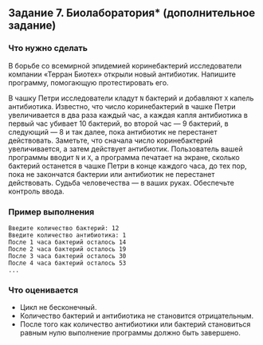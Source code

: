 ﻿## Задание 7. Биолаборатория* (дополнительное задание)
### Что нужно сделать
В борьбе со всемирной эпидемией коринебактерий исследователи компании «Терран Биотех» открыли новый антибиотик. Напишите программу, помогающую протестировать его.

В чашку Петри исследователи кладут `N` бактерий и добавляют `X` капель антибиотика. Известно, что число коринебактерий в чашке Петри увеличивается в два раза каждый час, а каждая капля антибиотика в первый час убивает 10 бактерий, во второй час — 9 бактерий, в следующий — 8 и так далее, пока антибиотик не перестанет действовать. Заметьте, что сначала число коринебактерий увеличивается, а затем действует антибиотик. Пользователь вашей программы вводит `N` и `X`, а программа печатает на экране, сколько бактерий останется в чашке Петри в конце каждого часа, до тех пор, пока не закончатся бактерии или антибиотик не перестанет действовать. Судьба человечества — в ваших руках. Обеспечьте контроль ввода.

### Пример выполнения
```
Введите количество бактерий: 12 
Введите количество антибиотика: 1 
После 1 часа бактерий осталось 14 
После 2 часа бактерий осталось 19 
После 3 часа бактерий осталось 30 
После 4 часа бактерий осталось 53 
...
```
### Что оценивается
- Цикл не бесконечный.
- Количество бактерий и антибиотика не становится отрицательным.
- После того как количество антибиотики или бактерий становиться равным нулю выполнение программы должно быть завершено.
